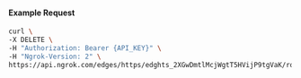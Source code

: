<!-- Code generated for API Clients. DO NOT EDIT. -->

#### Example Request

```bash
curl \
-X DELETE \
-H "Authorization: Bearer {API_KEY}" \
-H "Ngrok-Version: 2" \
https://api.ngrok.com/edges/https/edghts_2XGwDmtlMcjWgtT5HVijP9tgVaK/routes/edghtsrt_2XGwDlL4ZzFFsKWRoaEXsm47HrI/circuit_breaker
```
